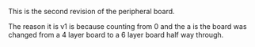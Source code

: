 This is the second revision of the peripheral board.

The reason it is v1 is because counting from 0 and the a is the board was changed from a 4 layer board to a 6 layer board half way through.